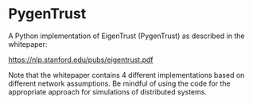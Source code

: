 # PygenTrust

A Python implementation of EigenTrust (PygenTrust) as described in the whitepaper:

https://nlp.stanford.edu/pubs/eigentrust.pdf

Note that the whitepaper contains 4 different implementations based on different network assumptions. Be mindful of using the code for the appropriate approach for simulations of distributed systems.
